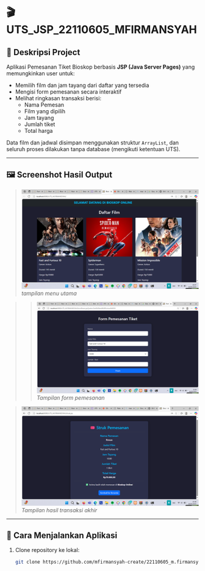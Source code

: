 # 🎬 UTS_JSP_22110605_MFIRMANSYAH

## 📌 Deskripsi Project

Aplikasi Pemesanan Tiket Bioskop berbasis **JSP (Java Server Pages)** yang memungkinkan user untuk:

- Memilih film dan jam tayang dari daftar yang tersedia
- Mengisi form pemesanan secara interaktif
- Melihat ringkasan transaksi berisi:
  - Nama Pemesan
  - Film yang dipilih
  - Jam tayang
  - Jumlah tiket
  - Total harga

Data film dan jadwal disimpan menggunakan struktur `ArrayList`, dan seluruh proses dilakukan tanpa database (mengikuti ketentuan UTS).

---

## 🖼️ Screenshot Hasil Output

> ![Output Transaksi](index.png)  
> *tampilan menu utama*

> > ![Output Formulir](formpesan.png)  
> *Tampilan form pemesanan*

> ![Output Transaksi](struk.png)  
> *Tampilan hasil transaksi akhir*

---

## 🚀 Cara Menjalankan Aplikasi

1. Clone repository ke lokal:
   ```bash
   git clone https://github.com/mfirmansyah-create/22110605_m.firmansyah_L2022.git

